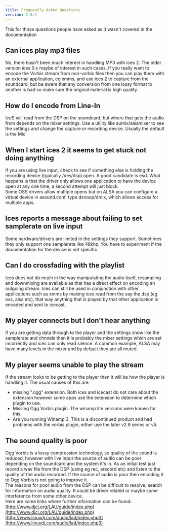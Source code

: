 ```yaml
---
title: Frequently Asked Questions
version: 2.0.1
---
```


<div class="article" markdown="1">
This for those questions people have asked as it wasn't covered in the documentation

## Can ices play mp3 files
No, there hasn't been much interest in handling MP3 with ices 2. The older version ices 0.x maybe of interest in such cases. If you really want to encode the Vorbis stream from non-vorbis files then you can play them with an external application, eg xmms, and use ices 2 to capture from the soundcard, but be aware that any conversion from one lossy format to another is bad so make sure the original material is high quality.

## How do I encode from Line-In
IceS will read from the DSP on the soundcard, but where that gets the audio from depends on the mixer settings. Use a utility like aumix/alsamixer to see the settings and change the capture or recording device. Usually the default is the Mic

## When I start ices 2 it seems to get stuck not doing anything
If you are using live input, check to see if something else is holding the recording device (typically /dev/dsp) open. A good candidate is esd. What happens is that the driver only allows one application to have the device open at any one time, a second attempt will just block.  
Some OSS drivers allow multiple opens but on ALSA you can configure a virtual device in asound.conf, type dsnoop/dmix, which allows access for multiple apps.

## Ices reports a message about failing to set samplerate on live input
Some hardware/drivers are limited in the settings they support. Sometimes they only support one samplerate like 48khz. You have to experiment if the documentation for the device is not specific.

## Can I do crossfading with the playlist
Ices does not do much in the way manipulating the audio itself, resampling and downmixing are available as that has a direct effect on encoding an outgoing stream. Ices can still be used in conjunction with other applications such as xmms by making ices read from the say the dsp (eg oss, alsa etc), that way anything that is played by that other application is encoded and sent to icecast.

## My player connects but I don't hear anything
If you are getting data through to the player and the settings show like the samplerate and chnnels then it is probably the mixer settings which are set incorrectly and ices can only read silence. A common example, ALSA may have many levels in the mixer and by default they are all muted.

## My player seems unable to play the stream
If the stream looks to be getting to the player then it will be how the player is handling it. The usual causes of this are: 

-	missing ".ogg" extension. Both ices and icecast do not care about the extension however some apps use the extension to determine which plugin to use.
-	Missing Ogg Vorbis plugin. The winamp lite versions were known for this.
-	Are you running Winamp 3. This is a discontinued product and had problems with the vorbis plugin, either use the later v2.9 series or v5.

## The sound quality is poor
Ogg Vorbis is a lossy compression technology, so quality of the sound is reduced, however with live input the source of audio can be poor depending on the soundcard and the system it's in. As an initial test just record a wav file from the DSP (using eg rec, arecord etc) and listen to the quality of the audio recorded. If the source of audio is poor then encoding it to Ogg Vorbis is not going to improve it.  
The reasons for poor audio from the DSP can be difficult to resolve, search for information on audio quality. It could be driver related or maybe some interference from some other device.  
Here are some links where further information can be found:  
[http://www.djcj.org/LAU/guide/index.php](http://www.djcj.org/LAU/guide/index.php)  
[http://www.linuxdj.com/audio/lad/index.php3](http://www.linuxdj.com/audio/lad/index.php3)  

</div>